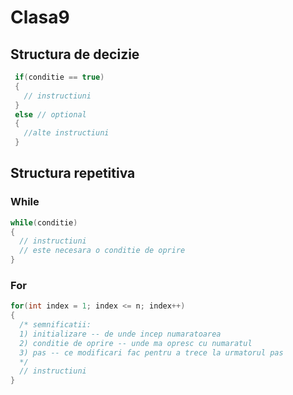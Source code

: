 # Clasa9

## Structura de decizie
```cpp
 if(conditie == true)
 {
   // instructiuni
 }
 else // optional
 {
   //alte instructiuni
 }
```
## Structura repetitiva
### While
```cpp
while(conditie)
{
  // instructiuni
  // este necesara o conditie de oprire
}
```

### For
```cpp
for(int index = 1; index <= n; index++)
{
  /* semnificatii:
  1) initializare -- de unde incep numaratoarea
  2) conditie de oprire -- unde ma opresc cu numaratul
  3) pas -- ce modificari fac pentru a trece la urmatorul pas
  */
  // instructiuni
}
```
